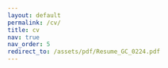 ```yaml
---
layout: default
permalink: /cv/
title: cv
nav: true
nav_order: 5
redirect_to: /assets/pdf/Resume_GC_0224.pdf
---
```

